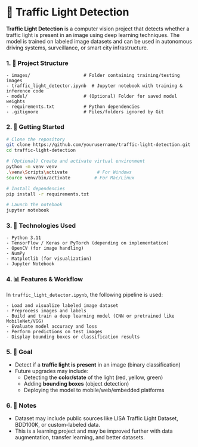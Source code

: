 # 🚦 Traffic Light Detection

**Traffic Light Detection** is a computer vision project that detects whether a traffic light is present in an image using deep learning techniques. The model is trained on labeled image datasets and can be used in autonomous driving systems, surveillance, or smart city infrastructure.

### 1. 📁 Project Structure
```
- images/                    # Folder containing training/testing images
- traffic_light_detector.ipynb  # Jupyter notebook with training & inference code
- model/                     # (Optional) Folder for saved model weights
- requirements.txt           # Python dependencies
- .gitignore                 # Files/folders ignored by Git
```

### 2. 🚀 Getting Started
```bash
# Clone the repository
git clone https://github.com/yourusername/traffic-light-detection.git
cd traffic-light-detection

# (Optional) Create and activate virtual environment
python -m venv venv
.\venv\Scripts\activate           # For Windows
source venv/bin/activate         # For Mac/Linux

# Install dependencies
pip install -r requirements.txt

# Launch the notebook
jupyter notebook
```

### 3. 🧠 Technologies Used
```
- Python 3.11
- TensorFlow / Keras or PyTorch (depending on implementation)
- OpenCV (for image handling)
- NumPy
- Matplotlib (for visualization)
- Jupyter Notebook
```

### 4. 📊 Features & Workflow
In `traffic_light_detector.ipynb`, the following pipeline is used:
```
- Load and visualize labeled image dataset
- Preprocess images and labels
- Build and train a deep learning model (CNN or pretrained like MobileNet/VGG)
- Evaluate model accuracy and loss
- Perform predictions on test images
- Display bounding boxes or classification results
```

### 5. 🎯 Goal
- Detect if a **traffic light is present** in an image (binary classification)
- Future upgrades may include:
  - Detecting the **color/state** of the light (red, yellow, green)
  - Adding **bounding boxes** (object detection)
  - Deploying the model to mobile/web/embedded platforms

### 6. 📌 Notes
- Dataset may include public sources like LISA Traffic Light Dataset, BDD100K, or custom-labeled data.
- This is a learning project and may be improved further with data augmentation, transfer learning, and better datasets.
